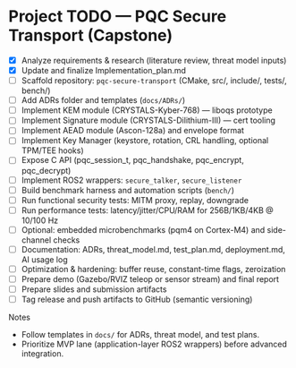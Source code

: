 # Project TODO — PQC Secure Transport (Capstone)

- [x] Analyze requirements & research (literature review, threat model inputs)
- [x] Update and finalize Implementation_plan.md
- [ ] Scaffold repository: `pqc-secure-transport` (CMake, src/, include/, tests/, bench/)
- [ ] Add ADRs folder and templates (`docs/ADRs/`)
- [ ] Implement KEM module (CRYSTALS-Kyber-768) — liboqs prototype
- [ ] Implement Signature module (CRYSTALS-Dilithium-III) — cert tooling
- [ ] Implement AEAD module (Ascon-128a) and envelope format
- [ ] Implement Key Manager (keystore, rotation, CRL handling, optional TPM/TEE hooks)
- [ ] Expose C API (pqc_session_t, pqc_handshake, pqc_encrypt, pqc_decrypt)
- [ ] Implement ROS2 wrappers: `secure_talker`, `secure_listener`
- [ ] Build benchmark harness and automation scripts (`bench/`)
- [ ] Run functional security tests: MITM proxy, replay, downgrade
- [ ] Run performance tests: latency/jitter/CPU/RAM for 256B/1KB/4KB @ 10/100 Hz
- [ ] Optional: embedded microbenchmarks (pqm4 on Cortex-M4) and side-channel checks
- [ ] Documentation: ADRs, threat_model.md, test_plan.md, deployment.md, AI usage log
- [ ] Optimization & hardening: buffer reuse, constant-time flags, zeroization
- [ ] Prepare demo (Gazebo/RVIZ teleop or sensor stream) and final report
- [ ] Prepare slides and submission artifacts
- [ ] Tag release and push artifacts to GitHub (semantic versioning)

Notes
- Follow templates in `docs/` for ADRs, threat model, and test plans.
- Prioritize MVP lane (application-layer ROS2 wrappers) before advanced integration.
